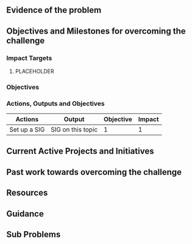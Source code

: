 # <Challenge name>

## Evidence of the problem

## Objectives and Milestones for overcoming the challenge

### Impact Targets

1. PLACEHOLDER

### Objectives

### Actions, Outputs and Objectives

| Actions     | Output      | Objective | Impact |
| ----------- | ----------- | --------- | ------ |
| Set up a SIG | SIG on this topic | 1         | 1      |

## Current Active Projects and Initiatives

## Past work towards overcoming the challenge

## Resources

## Guidance

## Sub Problems
